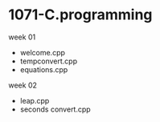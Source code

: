 # 1071-C.programming

week 01
* welcome.cpp
* tempconvert.cpp
* equations.cpp

week 02
* leap.cpp
* seconds convert.cpp
